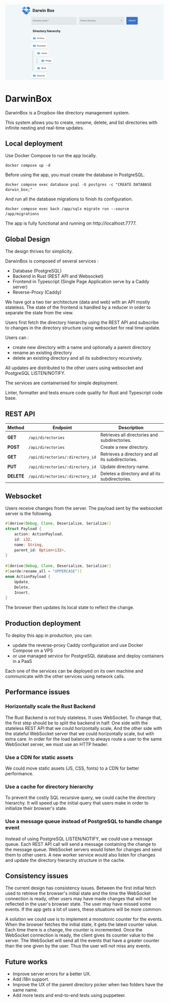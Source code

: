 ![Screenshot of DarwinBox](screenshot.png)

# DarwinBox

DarwinBox is a Dropbox-like directory management system.

This system allows you to create, rename, delete, and list directories with infinite nesting and real-time updates.

## Local deployment

Use Docker Compose to run the app locally.

```shell
docker compose up -d
```

Before using the app, you must create the database in PostgreSQL.

```shell
docker compose exec database psql -U postgres -c "CREATE DATABASE darwin_box;"
```

And run all the database migrations to finish its configuration.

```shell
docker compose exec back /app/sqlx migrate run --source /app/migrations
```

The app is fully functional and running on http://localhost:7777.

## Global Design

The design thrives for simplicity.

DarwinBox is composed of several services :

- Database (PostgreSQL)
- Backend in Rust (REST API and Websocket)
- Frontend in Typescript (Single Page Application serve by a Caddy server)
- Reverse-Proxy (Caddy)

We have got a two tier architecture (data and web) with an API mostly stateless.
The state of the frontend is handled by a reducer in order to separate the state from the view.

Users first fetch the directory hierarchy using the REST API and subscribe to changes in the directory structure using websocket for real time update.

Users can :
- create new directory with a name and optionally a parent directory
- rename an existing directory
- delete an existing directory and all its subdirectory recursively.

All updates are distributed to the other users using websocket and PostgreSQL LISTEN/NOTIFY.

The services are containerised for simple deployment.

Linter, formatter and tests ensure code quality for Rust and Typescript code base.


## REST API

| __Method__ | __Endpoint__ | __Description__ |
|-|-|-|
| __GET__ | `/api/directories` | Retrieves all directories and subdirectories. |
| __POST__ | `/api/directories` | Create a new directory. |
| __GET__ | `/api/directories/:directory_id` | Retrieves a directory and all its subdirectories. |
| __PUT__ | `/api/directories/:directory_id` | Update directory name. |
| __DELETE__ | `/api/directories/:directory_id` | Deletes a directory and all its subdirectories. |

## Websocket

Users receive changes from the server. The payload sent by the websocket server is the following.

```rust
#[derive(Debug, Clone, Deserialize, Serialize)]
struct Payload {
    action: ActionPayload,
    id: i32,
    name: String,
    parent_id: Option<i32>,
}

#[derive(Debug, Clone, Deserialize, Serialize)]
#[serde(rename_all = "UPPERCASE")]
enum ActionPayload {
    Update,
    Delete,
    Insert,
}
```

The browser then updates its local state to reflect the change.

## Production deployment

To deploy this app in production, you can:
- update the reverse-proxy Caddy configuration and use Docker Compose on a VPS
- or use managed service for PostgreSQL database and deploy containers in a PaaS

Each one of the services can be deployed on its own machine and communicate with the other services using network calls.

## Performance issues

### Horizontally scale the Rust Backend

The Rust Backend is not truly stateless.
It uses WebSocket.
To change that, the first step should be to split the backend in half:
One side with the stateless REST API that we could horizontally scale,
And the other side with the stateful WebSocket server that we could horizontally scale, but with extra care.
In order for the load balancer to always route a user to the same WebSocket server, we must use an HTTP header.

### Use a CDN for static assets

We could move static assets (JS, CSS, fonts) to a CDN for better performance.

### Use a cache for directory hierarchy

To prevent the costly SQL recursive query, we could cache the directory hierarchy.
It will speed up the initial query that users make in order to initialize their browser's state.

### Use a message queue instead of PostgreSQL to handle change event

Instead of using PostgreSQL LISTEN/NOTIFY, we could use a message queue.
Each REST API call will send a message containing the change to the message queue.
WebSocket servers would listen for changes and send them to other users.
A new worker service would also listen for changes and update the directory hierarchy structure in the cache.

## Consistency issues

The current design has consistency issues.
Between the first initial fetch used to retrieve the browser's initial state and the time the WebSocket connection is ready, other users may have made changes that will not be reflected in the user's browser state. The user may have missed some events. If the app gets a lot of users, these situations will be more common.

A solution we could use is to implement a monotonic counter for the events.
When the browser fetches the initial state, it gets the latest counter value.
Each time there is a change, the counter is incremented.
Once the WebSocket connection is ready, the client gives its counter value to the server.
The WebSocket will send all the events that have a greater counter than the one given by the user.
Thus the user will not miss any events.

## Future works

- Improve server errors for a better UX.
- Add i18n support.
- Improve the UX of the parent directory picker when two folders have the same name.
- Add more tests and end-to-end tests using puppeteer.
